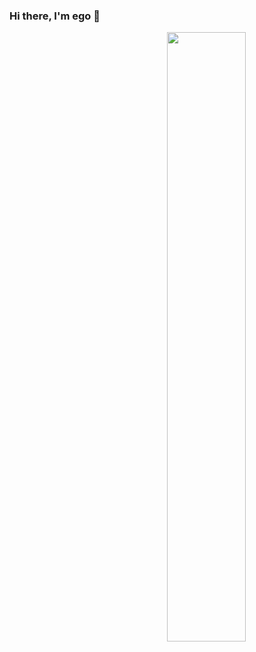 ### Hi there, I'm ego 👋


<!--
**egolink0/egolink0** is a ✨ _special_ ✨ repository because its `README.md` (this file) appears on your GitHub profile.

Here are some ideas to get you started:

- 🔭 I’m currently working on ...
- 🌱 I’m currently learning ...
- 👯 I’m looking to collaborate on ...
- 🤔 I’m looking for help with ...
- 💬 Ask me about ...
- 📫 How to reach me: ...
- 😄 Pronouns: ...
- ⚡ Fun fact: ...
-->

[<img align="right" width="50%" src="https://github-readme-stats.vercel.app/api?username=egolink0&theme=blueberry&count_private=true&show_icons=true">](https://metrics.lecoq.io/egolink0?template=blueberry)
